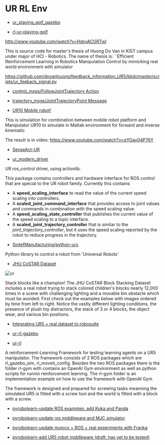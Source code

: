 # UR RL Env

- [ur_playing_golf_gazebo](https://github.com/dovanhuong/DDPG_algorithm_for_golf_putting_r0/blob/master/ur5_env.py)

- [rl-ur-playing-golf](https://github.com/dovanhuong/master_thesis_hci_robotics_june_2019)

http://www.youtube.com/watch?v=HdxvACGRTwI

This is source code for master's thesis of Huong Do Van in KIST campus under major of HCI - Robotics. The name of thesis is: ``Efficient Reinforcement Learning in Robotics Manipulation Control by mimicking real world environment with simulator

https://github.com/dovanhuong/feedback_information_UR5/blob/master/scripts/ur_feeback_signal.py

- [control_msgs/FollowJointTrajectory Action](http://docs.ros.org/api/control_msgs/html/action/FollowJointTrajectory.html)

- [trajectory_msgs/JointTrajectoryPoint Message](http://docs.ros.org/api/trajectory_msgs/html/msg/JointTrajectoryPoint.html)

- [UR10 Mobile robot!](https://github.com/dovanhuong/Advance-robotics-assignment)

This is simulation for combination between mobile robot platform and Manipulator UR10 to simulate in Matlab environment for forward and inverse kinematic

The result is in video: https://www.youtube.com/watch?v=qYGav04P76Y

- [SenseAct-UR](https://github.com/kindredresearch/SenseAct/blob/master/senseact/rtrl_base_env.py)

- [ur_modern_driver](https://github.com/ros-industrial/ur_modern_driver)

UR ros_control driver, using actionlib.

This package contains controllers and hardware interface for ROS control that are special to the UR
robot family. Currently this contains

  * A **speed_scaling_interface** to read the value of the current speed scaling into controllers.
  * A **scaled_joint_command_interface** that provides access to joint values and commands in 
  combination with the speed scaling value.
  * A **speed_scaling_state_controller** that publishes the current value of the speed scaling
  to a topic interface.
  * A **scaled_joint_trajectory_controller** that is similar to the *joint_trajectory_controller*,
  but it uses the speed scaling reported by the robot to reduce progress in the trajectory.

- [SintefManufacturing/python-urx](https://github.com/SintefManufacturing/python-urx)

Python library to control a robot from 'Universal Robots'

- [JHU CoSTAR Dataset](https://sites.google.com/site/costardataset)

![ur](https://lh5.googleusercontent.com/ZLhiS3IYFPS2ibUZO0vx3NbO0RRIvNk2JlNQvsEp-9WcOYNp8pRRovm-X5k_TalTHkuAPreq=w1175)

Stack blocks like a champion! The JHU CoSTAR Block Stacking Dataset  includes a real robot trying to stack colored children's blocks nearly 12,000 times in a scene with challenging lighting and a movable bin obstacle which must be avoided. First check out the examples below with images ordered by time from left to right. Notice the vastly different lighting conditions, the presence of plush toy distractors, the stack of 3 or 4 blocks, the object wear, and various bin positions.

- [Integrating UR5 + real dataset to robosuite](https://github.com/StanfordVL/robosuite/issues/4)


- [ur-rl-gazebo](https://github.com/Geonhee-LEE/ur-reinforcement-learning/blob/master/ur_openai_ros/README.md)

- [ur-rl](https://github.com/hjalte33/rl_unscrew)

A reinforcement-Learning Framework for testing learning agents on a UR5 manipulator. The framework consists of 2 ROS packages which are rl_gazebo_sim, rl_moveit_config. Besides the two ROS packages there is the folder rl-gym with contains an OpenAI Gym environment as well as python scripts for runnin reinforcement learning. The rl-gym folder is an implementation example on how to use the framework with OpenAI Gym

The framework is designed and prepared for screwing tasks meanning the simulated UR5 is fitted with a screw tool and the world is fitted with a block with a screw.

- [pyrobolearn-update ROS examples: add Kuka and Panda](https://github.com/robotlearn/pyrobolearn/commit/f982d110dc491aa64813bf92583d8df5008caf9b)

- [pyrobolearn-update ros middleware and MJC simulator](https://github.com/robotlearn/pyrobolearn/commit/4ebb3d461a3b9b22006d9d2eeebfbee80a5728d0)

- [pyrobolearn-update mujoco + ROS + real experiments with Franka](https://github.com/robotlearn/pyrobolearn/commit/58e77e8178222a51bf3ce4acc45b2ecbf4197076)

- [pyrobolearn-add UR5 robot middleware (draft: has yet to be tested)](https://github.com/robotlearn/pyrobolearn/commit/89e8e64b2388addd86302af85367744bebf5579c)